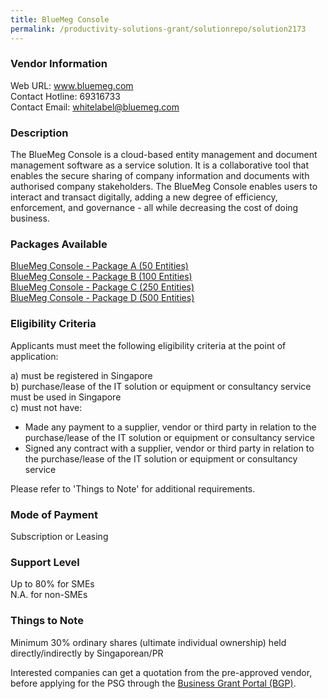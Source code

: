 ```yaml
---
title: BlueMeg Console
permalink: /productivity-solutions-grant/solutionrepo/solution2173
---
```


### Vendor Information
Web URL: www.bluemeg.com <br>Contact Hotline: 69316733 <br>Contact Email: whitelabel@bluemeg.com <br>

### Description

The BlueMeg Console is a cloud-based entity management and document management software as a service solution. It is a collaborative tool that enables the secure sharing of company information and documents with authorised company stakeholders. The BlueMeg Console enables users to interact and transact digitally, adding a new degree of efficiency, enforcement, and governance - all while decreasing the cost of doing business.

### Packages Available

<a href='https://www.gobusiness.gov.sg/images/psg/BlueMeg20200845_Desensitised_Annex_3_Part_1.pdf' target='_blank'>BlueMeg Console - Package A (50 Entities)</a><br/>
<a href='https://www.gobusiness.gov.sg/images/psg/BlueMeg20200845_Desensitised_Annex_3_Part_2.pdf' target='_blank'>BlueMeg Console - Package B (100 Entities)</a><br/>
<a href='https://www.gobusiness.gov.sg/images/psg/BlueMeg20200845_Desensitised_Annex_3_Part_3.pdf' target='_blank'>BlueMeg Console - Package C (250 Entities)</a><br/>
<a href='https://www.gobusiness.gov.sg/images/psg/BlueMeg20200845_Desensitised_Annex_3_Part_4.pdf' target='_blank'>BlueMeg Console - Package D (500 Entities)</a><br/>

### Eligibility Criteria

Applicants must meet the following eligibility criteria at the point of application:

a) must be registered in Singapore <br>
b) purchase/lease of the IT solution or equipment or consultancy service must be used in Singapore <br>
c) must not have:
- Made any payment to a supplier, vendor or third party in relation to the purchase/lease of the IT solution or equipment or consultancy service
- Signed any contract with a supplier, vendor or third party in relation to the purchase/lease of the IT solution or equipment or consultancy service

Please refer to 'Things to Note' for additional requirements.

### Mode of Payment
Subscription or Leasing

### Support Level
Up to 80% for SMEs <br>
N.A. for non-SMEs

### Things to Note
Minimum 30% ordinary shares (ultimate individual ownership) held directly/indirectly by Singaporean/PR

Interested companies can get a quotation from the pre-approved vendor, before applying for the PSG through the <a target='_blank' href='https://www.businessgrants.gov.sg/'>Business Grant Portal (BGP)</a>.
